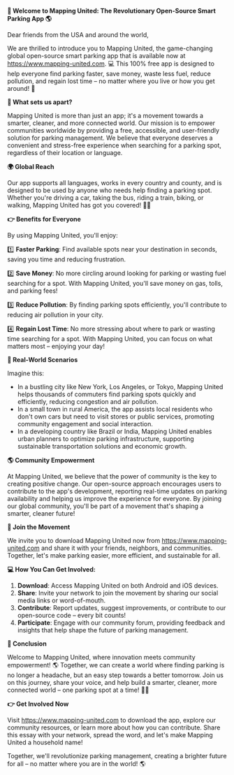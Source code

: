 **🚀 Welcome to Mapping United: The Revolutionary Open-Source Smart Parking App 🌎**

Dear friends from the USA and around the world,

We are thrilled to introduce you to Mapping United, the game-changing global open-source smart parking app that is available now at https://www.mapping-united.com. 💻 This 100% free app is designed to help everyone find parking faster, save money, waste less fuel, reduce pollution, and regain lost time – no matter where you live or how you get around! 🌈

**🚗 What sets us apart?**

Mapping United is more than just an app; it's a movement towards a smarter, cleaner, and more connected world. Our mission is to empower communities worldwide by providing a free, accessible, and user-friendly solution for parking management. We believe that everyone deserves a convenient and stress-free experience when searching for a parking spot, regardless of their location or language.

**🌍 Global Reach**

Our app supports all languages, works in every country and county, and is designed to be used by anyone who needs help finding a parking spot. Whether you're driving a car, taking the bus, riding a train, biking, or walking, Mapping United has got you covered! 🚶‍♂️

**👉 Benefits for Everyone**

By using Mapping United, you'll enjoy:

1️⃣ **Faster Parking**: Find available spots near your destination in seconds, saving you time and reducing frustration.

2️⃣ **Save Money**: No more circling around looking for parking or wasting fuel searching for a spot. With Mapping United, you'll save money on gas, tolls, and parking fees!

3️⃣ **Reduce Pollution**: By finding parking spots efficiently, you'll contribute to reducing air pollution in your city.

4️⃣ **Regain Lost Time**: No more stressing about where to park or wasting time searching for a spot. With Mapping United, you can focus on what matters most – enjoying your day!

**🌟 Real-World Scenarios**

Imagine this:

* In a bustling city like New York, Los Angeles, or Tokyo, Mapping United helps thousands of commuters find parking spots quickly and efficiently, reducing congestion and air pollution.
* In a small town in rural America, the app assists local residents who don't own cars but need to visit stores or public services, promoting community engagement and social interaction.
* In a developing country like Brazil or India, Mapping United enables urban planners to optimize parking infrastructure, supporting sustainable transportation solutions and economic growth.

**🌎 Community Empowerment**

At Mapping United, we believe that the power of community is the key to creating positive change. Our open-source approach encourages users to contribute to the app's development, reporting real-time updates on parking availability and helping us improve the experience for everyone. By joining our global community, you'll be part of a movement that's shaping a smarter, cleaner future!

**🌈 Join the Movement**

We invite you to download Mapping United now from https://www.mapping-united.com and share it with your friends, neighbors, and communities. Together, let's make parking easier, more efficient, and sustainable for all.

**💻 How You Can Get Involved:**

1. **Download**: Access Mapping United on both Android and iOS devices.
2. **Share**: Invite your network to join the movement by sharing our social media links or word-of-mouth.
3. **Contribute**: Report updates, suggest improvements, or contribute to our open-source code – every bit counts!
4. **Participate**: Engage with our community forum, providing feedback and insights that help shape the future of parking management.

**🌟 Conclusion**

Welcome to Mapping United, where innovation meets community empowerment! 🌎 Together, we can create a world where finding parking is no longer a headache, but an easy step towards a better tomorrow. Join us on this journey, share your voice, and help build a smarter, cleaner, more connected world – one parking spot at a time! 🚀💖

**👉 Get Involved Now**

Visit https://www.mapping-united.com to download the app, explore our community resources, or learn more about how you can contribute. Share this essay with your network, spread the word, and let's make Mapping United a household name!

Together, we'll revolutionize parking management, creating a brighter future for all – no matter where you are in the world! 🌎